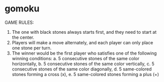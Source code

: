# gomoku
GAME RULES:
1. The one with black stones always starts first, and they need to start at
the center.
2. Players will make a move alternately, and each player can only place
one stone per turn.
3. The winner would be the first player who satisfies one of the following
winning conditions:
  a. 5 consecutive stones of the same color horizontally,
  b. 5 consecutive stones of the same color vertically,
  c. 5 consecutive stones of the same color diagonally,
  d. 5 same-colored stones forming a cross (x),
  e. 5 same-colored stones forming a plus (+)
